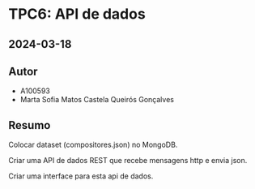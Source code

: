 # TPC6: API de dados
## 2024-03-18

## Autor

- A100593
- Marta Sofia Matos Castela Queirós Gonçalves

## Resumo

Colocar dataset (compositores.json) no MongoDB.

Criar uma API de dados REST que recebe mensagens http e envia json.

Criar uma interface para esta api de dados.
